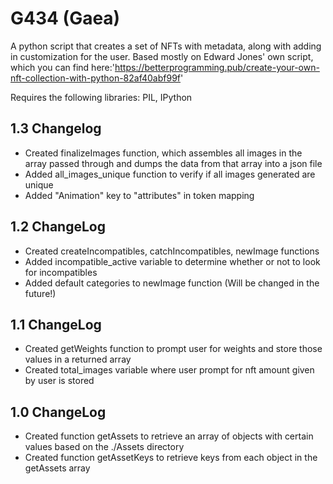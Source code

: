 # G434 (Gaea)

A python script that creates a set of NFTs with metadata, along with adding in customization for the user. Based mostly on Edward Jones' own script, which you can find here:'https://betterprogramming.pub/create-your-own-nft-collection-with-python-82af40abf99f'

Requires the following libraries: PIL, IPython


## 1.3 Changelog
* Created finalizeImages function, which assembles all images in the array passed through and dumps the data from that array into a json file
* Added all_images_unique function to verify if all images generated are unique
* Added "Animation" key to "attributes" in token mapping

## 1.2 ChangeLog
* Created createIncompatibles, catchIncompatibles, newImage functions
* Added incompatible_active variable to determine whether or not to look for incompatibles
* Added default categories to newImage function (Will be changed in the future!)
## 1.1 ChangeLog
* Created getWeights function to prompt user for weights and store those values in a returned array
* Created total_images variable where user prompt for nft amount given by user is stored

## 1.0 ChangeLog
* Created function getAssets to retrieve an array of objects with certain values based on  the ./Assets directory
* Created function getAssetKeys to retrieve keys from each object in the getAssets array
